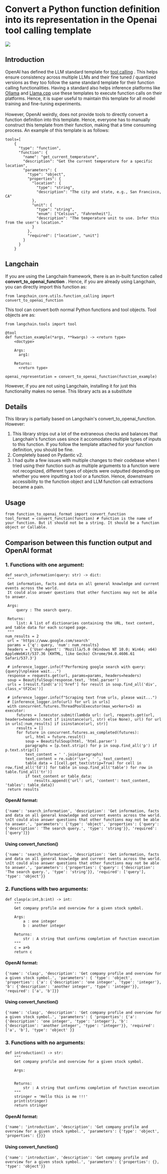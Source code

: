 # Convert a Python function definition into its representation in the Openai tool calling template
![](images/cover.png)

 ## Introduction
 OpenAI has defined the LLM standard template for [tool calling](https://platform.openai.com/docs/assistants/tools/function-calling) . This helps ensure consistency across multiple LLMs and their fine tuned  / quantized versions as they too follow the same standard template for their function calling functionalities. Having a standard also helps inference platforms like [Ollama](https://ollama.com/) and [Llama.cpp](https://github.com/ggerganov/llama.cpp) use these templates to execute function calls on their platforms. Hence, it is super useful to maintain this template for all model training and fine-tuning experiments. <br /><br />
 However, OpenAI weirdly, does not provide tools to directly convert a function definition into this template. Hence, everyone has to manually construct this template from their function, making that a time consuming process. An example of this template is as follows: <br />
 
```
tools=[
    {
      "type": "function",
      "function": {
        "name": "get_current_temperature",
        "description": "Get the current temperature for a specific location",
        "parameters": {
          "type": "object",
          "properties": {
            "location": {
              "type": "string",
              "description": "The city and state, e.g., San Francisco, CA"
            },
            "unit": {
              "type": "string",
              "enum": ["Celsius", "Fahrenheit"],
              "description": "The temperature unit to use. Infer this from the user's location."
            }
          },
          "required": ["location", "unit"]
        }
      }
    }
```
## Langchain
If you are using the Langchain framework, there is an in-built function called **convert_to_openai_function** . Hence, if you are already using Langchain, you can directly import this function as:
```
from langchain_core.utils.function_calling import convert_to_openai_function
```
This tool can convert both normal Python functions and tool objects. Tool objects are as:
```
from langchain.tools import tool

@tool
def function_example(*args, **kwargs) -> <return type>
    <doctype>

    Args:
      arg1:

    Returns:
      <return type>

openai_representation = convert_to_openai_function(function_example)
```
However, if you are not using Langchain, installing it for just this functionality makes no sense. This library acts as a substitute
## Details
This library is partially based on Langchain's convert_to_openai_function. However:
1. This library strips out a lot of the extraneous checks and balances that Langchain's function uses since it accomodates multiple types of inputs to this function. If you follow the template attached for your function definition, you should be fine.
2. Completely based on Pydantic v2.
3. I had quite a few issues with multiple changes to their codebase when I tried using their function such as multiple arguments to a function were not recognized, different types of objects were outputted depending on whether you were inputting a tool or a function. Hence, downstream accessibility to the function object and LLM function call extractions became a pain.

## Usage
```
from function_to_openai_format import convert_function
tool_format = convert_function(function) # function is the name of your function. But it should not be a string. It should be a function object or Callable.
```

## Comparison between this function output and OpenAI format
### 1. Functions with one argument:
   ```
   def search_information(query: str) -> dict:
    """
    Get information, facts and data on all general knowledge and current events across the world. 
    It could also answer questions that other functions may not be able to answer.

    Args:
        query : The search query.

    Returns:
        list: A list of dictionaries containing the URL, text content, and table data for each scraped page.
    """
   num_results = 2
    url = 'https://www.google.com/search'
    params = {'q': query, 'num': num_results}
    headers = {'User-Agent': 'Mozilla/5.0 (Windows NT 10.0; Win64; x64) AppleWebKit/537.36 (KHTML, like Gecko) Chrome/94.0.4606.61 Safari/537.3'}
    
    # inference_logger.info(f"Performing google search with query: {query}\nplease wait...")
    response = requests.get(url, params=params, headers=headers)
    soup = BeautifulSoup(response.text, 'html.parser')
    urls = [result.find('a')['href'] for result in soup.find_all('div', class_='tF2Cxc')]
    
    # inference_logger.info(f"Scraping text from urls, please wait...") 
    # [inference_logger.info(url) for url in urls]
    with concurrent.futures.ThreadPoolExecutor(max_workers=5) as executor:
        futures = [executor.submit(lambda url: (url, requests.get(url, headers=headers).text if isinstance(url, str) else None), url) for url in urls[:num_results] if isinstance(url, str)]
        results = []
        for future in concurrent.futures.as_completed(futures):
            url, html = future.result()
            soup = BeautifulSoup(html, 'html.parser')
            paragraphs = [p.text.strip() for p in soup.find_all('p') if p.text.strip()]
            text_content = ' '.join(paragraphs)
            text_content = re.sub(r'\s+', ' ', text_content)
            table_data = [[cell.get_text(strip=True) for cell in row.find_all('td')] for table in soup.find_all('table') for row in table.find_all('tr')]
            if text_content or table_data:
                results.append({'url': url, 'content': text_content, 'tables': table_data})
    return results
   ```
#### OpenAI format:
```
{'name': 'search_information', 'description': 'Get information, facts and data on all general knowledge and current events across the world. \nIt could also answer questions that other functions may not be able to answer.', 'parameters': {'type': 'object', 'properties': {'query': {'description': 'The search query.', 'type': 'string'}}, 'required': ['query']}}
```
#### Using convert_function()
```
{'name': 'search_information', 'description': 'Get information, facts and data on all general knowledge and current events across the world. \nIt could also answer questions that other functions may not be able to answer.', 'parameters': {'properties': {'query': {'description': 'The search query.', 'type': 'string'}}, 'required': ['query'], 'type': 'object'}}
```
### 2. Functions with two arguments:
```
def clasp(a:int,b:int) -> int:
    """
    Get company profile and overview for a given stock symbol.

    Args:
        a : one integer
        b : another integer

    Returns:
        str : A string that confirms completion of function execution
    """
    c = a+b
    return c
```
#### OpenAI format:
```
{'name': 'clasp', 'description': 'Get company profile and overview for a given stock symbol.', 'parameters': { 'type': 'object', 'properties': {'a': {'description': 'one integer', 'type': 'integer'}, 'b': {'description': 'another integer', 'type': 'integer'}}, 'required': ['a', 'b']}}
```
#### Using convert_function()
```
{'name': 'clasp', 'description': 'Get company profile and overview for a given stock symbol.', 'parameters': { 'properties': {'a': {'description': 'one integer', 'type': 'integer'}, 'b': {'description': 'another integer', 'type': 'integer'}}, 'required': ['a', 'b'], 'type': 'object' }}
```
### 3. Functions with no arguments:
```
def introduction() -> str:
    """
    Get company profile and overview for a given stock symbol.

    Args:


    Returns:
        str : A string that confirms completion of function execution
    """
    stringer = 'Hello this is me !!!'
    print(stringer)
    return stringer
```
#### OpenAI format:
```
{'name': 'introduction', 'description': 'Get company profile and overview for a given stock symbol.', 'parameters': {'type': 'object', 'properties': {}}}
```
#### Using convert_function()
```
{'name': 'introduction', 'description': 'Get company profile and overview for a given stock symbol.', 'parameters': {'properties': {}, 'type': 'object'}}
```
